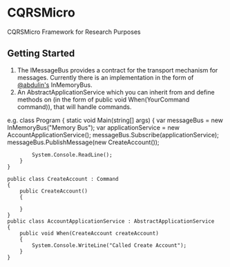 CQRSMicro
=========

CQRSMicro Framework for Research Purposes

Getting Started
---------------
1. The IMessageBus provides a contract for the transport mechanism for messages. Currently there is an implementation in the form of [@abdulin's](http://abdullin.com/) InMemoryBus.
2. An AbstractApplicationService which you can inherit from and define methods on (in the form of public void When(YourCommand command)), that will handle commands.

e.g.
	class Program
	{
		static void Main(string[] args)
		{
			var messageBus = new InMemoryBus("Memory Bus");
			var applicationService = new AccountApplicationService();
			messageBus.Subscribe<CreateAccount>(applicationService);
			messageBus.PublishMessage(new CreateAccount());

			System.Console.ReadLine();
		}
	}

	public class CreateAccount : Command
	{
		public CreateAccount()
		{

		}
	}
	public class AccountApplicationService : AbstractApplicationService
	{
		public void When(CreateAccount createAccount)
		{
			System.Console.WriteLine("Called Create Account");
		}
	}
